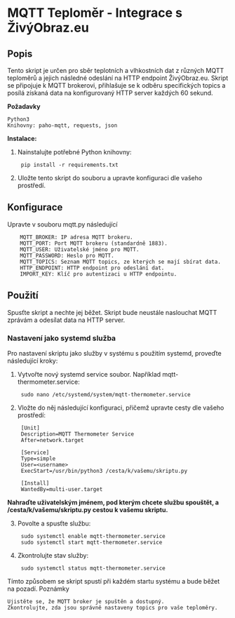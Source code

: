 # MQTT Teploměr - Integrace s ŽivýObraz.eu
## Popis

Tento skript je určen pro sběr teplotních a vlhkostních dat z různých MQTT teploměrů a jejich následné odeslání na HTTP endpoint ŽivýObraz.eu. Skript se připojuje k MQTT brokerovi, přihlašuje se k odběru specifických topics a posílá získaná data na konfigurovaný HTTP server každých 60 sekund.

**Požadavky**

    Python3
    Knihovny: paho-mqtt, requests, json

**Instalace:**

1. Nainstalujte potřebné Python knihovny:

        pip install -r requirements.txt

2. Uložte tento skript do souboru a upravte konfiguraci dle vašeho prostředí.

## Konfigurace

Upravte v souboru mqtt.py následující

        MQTT_BROKER: IP adresa MQTT brokeru.
        MQTT_PORT: Port MQTT brokeru (standardně 1883).
        MQTT_USER: Uživatelské jméno pro MQTT.
        MQTT_PASSWORD: Heslo pro MQTT.
        MQTT_TOPICS: Seznam MQTT topics, ze kterých se mají sbírat data.
        HTTP_ENDPOINT: HTTP endpoint pro odeslání dat.
        IMPORT_KEY: Klíč pro autentizaci u HTTP endpointu.

## Použití

Spusťte skript a nechte jej běžet. Skript bude neustále naslouchat MQTT zprávám a odesílat data na HTTP server.

### Nastavení jako systemd služba

Pro nastavení skriptu jako služby v systému s použitím systemd, proveďte následující kroky:

1. Vytvořte nový systemd service soubor. Například mqtt-thermometer.service:

        sudo nano /etc/systemd/system/mqtt-thermometer.service

2. Vložte do něj následující konfiguraci, přičemž upravte cesty dle vašeho prostředí:

        [Unit]
        Description=MQTT Thermometer Service
        After=network.target

        [Service]
        Type=simple
        User=<username>
        ExecStart=/usr/bin/python3 /cesta/k/vašemu/skriptu.py

        [Install]
        WantedBy=multi-user.target

**Nahraďte <username> uživatelským jménem, pod kterým chcete službu spouštět, a /cesta/k/vašemu/skriptu.py cestou k vašemu skriptu.**

3. Povolte a spusťte službu:

        sudo systemctl enable mqtt-thermometer.service
        sudo systemctl start mqtt-thermometer.service

4. Zkontrolujte stav služby:

        sudo systemctl status mqtt-thermometer.service

Tímto způsobem se skript spustí při každém startu systému a bude běžet na pozadí.
Poznámky

    Ujistěte se, že MQTT broker je spuštěn a dostupný.
    Zkontrolujte, zda jsou správně nastaveny topics pro vaše teploměry.
